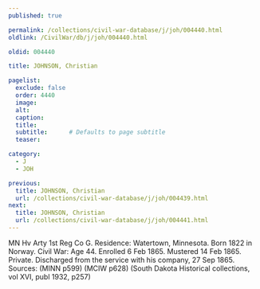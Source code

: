 ```yaml
---
published: true

permalink: /collections/civil-war-database/j/joh/004440.html
oldlink: /CivilWar/db/j/joh/004440.html

oldid: 004440

title: JOHNSON, Christian

pagelist:
  exclude: false
  order: 4440
  image: 
  alt:
  caption:
  title:
  subtitle:      # Defaults to page subtitle
  teaser:

category: 
  - J 
  - JOH

previous:
  title: JOHNSON, Christian
  url: /collections/civil-war-database/j/joh/004439.html  
next:
  title: JOHNSON, Christian
  url: /collections/civil-war-database/j/joh/004441.html   
---
```

MN Hv Arty 1st Reg Co G. Residence: Watertown, Minnesota. Born 1822 in Norway. Civil War: Age 44. Enrolled 6 Feb 1865. Mustered 14 Feb 1865. Private. Discharged from the service with his company, 27 Sep 1865. Sources: (MINN p599) (MCIW p628) (South Dakota Historical collections, vol XVI, publ 1932, p257)